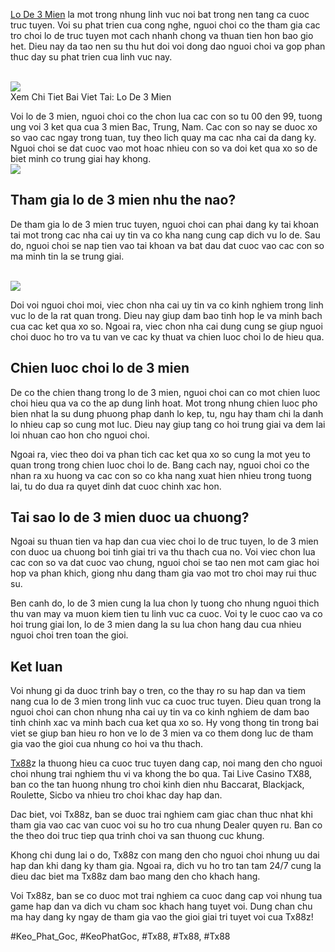 <p>
			<a href="https://tx88z.net/lo-de-3-mien/">Lo De 3 Mien</a> la mot trong nhung linh vuc noi bat trong nen tang ca cuoc truc tuyen. Voi su phat trien cua cong nghe, nguoi choi co the tham gia cac tro choi lo de truc tuyen mot cach nhanh chong va thuan tien hon bao gio het. Dieu nay da tao nen su thu hut doi voi dong dao nguoi choi va gop phan thuc day su phat trien cua linh vuc nay.
		</p><br><img src="https://tx88z.net/wp-content/uploads/2025/02/lo-de-3-mien.jpg"></br>
Xem Chi Tiet Bai Viet Tai: Lo De 3 Mien<p>
			Voi lo de 3 mien, nguoi choi co the chon lua cac con so tu 00 den 99, tuong ung voi 3 ket qua cua 3 mien Bac, Trung, Nam. Cac con so nay se duoc xo so vao cac ngay trong tuan, tuy theo lich quay ma cac nha cai da dang ky. Nguoi choi se dat cuoc vao mot hoac nhieu con so va doi ket qua xo so de biet minh co trung giai hay khong.
		<br><img src="https://tx88z.net/wp-content/uploads/2025/02/tim-hieu-ve-hinh-thuc-soi-cau-lo-de-3-mien.jpg"></br><h2>Tham gia lo de 3 mien nhu the nao?</h2><p>
			De tham gia lo de 3 mien truc tuyen, nguoi choi can phai dang ky tai khoan tai mot trong cac nha cai uy tin va co kha nang cung cap dich vu lo de. Sau do, nguoi choi se nap tien vao tai khoan va bat dau dat cuoc vao cac con so ma minh tin la se trung giai.
		</p><br><img src="https://tx88z.net/wp-content/uploads/2025/02/bi-kip-soi-cau-lo-de-3-mien.jpg"></br><p>
			Doi voi nguoi choi moi, viec chon nha cai uy tin va co kinh nghiem trong linh vuc lo de la rat quan trong. Dieu nay giup dam bao tinh hop le va minh bach cua cac ket qua xo so. Ngoai ra, viec chon nha cai dung cung se giup nguoi choi duoc ho tro va tu van ve cac ky thuat va chien luoc choi lo de hieu qua.
		<h2>Chien luoc choi lo de 3 mien</h2><p>
			De co the chien thang trong lo de 3 mien, nguoi choi can co mot chien luoc choi hieu qua va co the ap dung linh hoat. Mot trong nhung chien luoc pho bien nhat la su dung phuong phap danh lo kep, tu, ngu hay tham chi la danh lo nhieu cap so cung mot luc. Dieu nay giup tang co hoi trung giai va dem lai loi nhuan cao hon cho nguoi choi.
		</p><p>
			Ngoai ra, viec theo doi va phan tich cac ket qua xo so cung la mot yeu to quan trong trong chien luoc choi lo de. Bang cach nay, nguoi choi co the nhan ra xu huong va cac con so co kha nang xuat hien nhieu trong tuong lai, tu do dua ra quyet dinh dat cuoc chinh xac hon.
		<h2>Tai sao lo de 3 mien duoc ua chuong?</h2><p>
			Ngoai su thuan tien va hap dan cua viec choi lo de truc tuyen, lo de 3 mien con duoc ua chuong boi tinh giai tri va thu thach cua no. Voi viec chon lua cac con so va dat cuoc vao chung, nguoi choi se tao nen mot cam giac hoi hop va phan khich, giong nhu dang tham gia vao mot tro choi may rui thuc su.
		</p><p>
			Ben canh do, lo de 3 mien cung la lua chon ly tuong cho nhung nguoi thich thu van may va muon kiem tien tu linh vuc ca cuoc. Voi ty le cuoc cao va co hoi trung giai lon, lo de 3 mien dang la su lua chon hang dau cua nhieu nguoi choi tren toan the gioi.
		</p><h2>Ket luan</h2><p>
			Voi nhung gi da duoc trinh bay o tren, co the thay ro su hap dan va tiem nang cua lo de 3 mien trong linh vuc ca cuoc truc tuyen. Dieu quan trong la nguoi choi can chon nhung nha cai uy tin va co kinh nghiem de dam bao tinh chinh xac va minh bach cua ket qua xo so. Hy vong thong tin trong bai viet se giup ban hieu ro hon ve lo de 3 mien va co them dong luc de tham gia vao the gioi cua nhung co hoi va thu thach.
		</p><p><a href="https://tx88z.net/">Tx88</a>z la thuong hieu ca cuoc truc tuyen dang cap, noi mang den cho nguoi choi nhung trai nghiem thu vi va khong the bo qua. Tai Live Casino TX88, ban co the tan huong nhung tro choi kinh dien nhu Baccarat, Blackjack, Roulette, Sicbo va nhieu tro choi khac day hap dan.

Dac biet, voi Tx88z, ban se duoc trai nghiem cam giac chan thuc nhat khi tham gia vao cac van cuoc voi su ho tro cua nhung Dealer quyen ru. Ban co the theo doi truc tiep qua trinh choi va san thuong cuc khung.

Khong chi dung lai o do, Tx88z con mang den cho nguoi choi nhung uu dai hap dan khi dang ky tham gia. Ngoai ra, dich vu ho tro tan tam 24/7 cung la dieu dac biet ma Tx88z dam bao mang den cho khach hang.

Voi Tx88z, ban se co duoc mot trai nghiem ca cuoc dang cap voi nhung tua game hap dan va dich vu cham soc khach hang tuyet voi. Dung chan chu ma hay dang ky ngay de tham gia vao the gioi giai tri tuyet voi cua Tx88z!</p>
#Keo_Phat_Goc, #KeoPhatGoc, #Tx88, #Tx88, #Tx88
